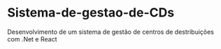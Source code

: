 # Sistema-de-gestao-de-CDs
Desenvolvimento de um sistema de gestão de centros de destribuições com .Net e React
